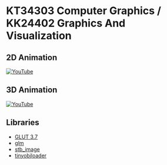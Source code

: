 # KT34303 Computer Graphics / KK24402 Graphics And Visualization

## 2D Animation
[![YouTube](http://i.ytimg.com/vi/rcHaTmEm_eI/hqdefault.jpg)](https://www.youtube.com/watch?v=rcHaTmEm_eI)

## 3D Animation
[![YouTube](http://i.ytimg.com/vi/cY0BNek-Gfs/hqdefault.jpg)](https://www.youtube.com/watch?v=cY0BNek-Gfs)

## Libraries
- [GLUT 3.7](https://www.opengl.org/resources/libraries/glut/glut_downloads.php)
- [glm](https://github.com/g-truc/glm)
- [stb_image](https://github.com/nothings/stb)
- [tinyobjloader](https://github.com/tinyobjloader/tinyobjloader)
